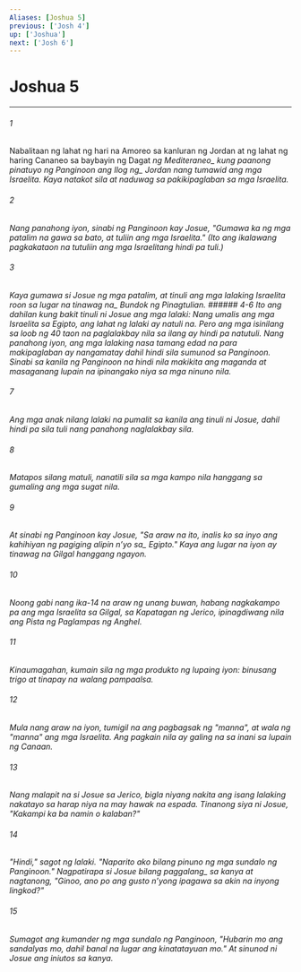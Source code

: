 ```yaml
---
Aliases: [Joshua 5]
previous: ['Josh 4']
up: ['Joshua']
next: ['Josh 6']
---
```

# Joshua 5

***






















###### 1 










Nabalitaan ng lahat ng hari na Amoreo sa kanluran ng Jordan at ng lahat ng haring Cananeo sa baybayin ng Dagat <i class="trans-change">ng Mediteraneo_ kung paanong pinatuyo ng Panginoon ang <i class="trans-change">Ilog ng_ Jordan nang tumawid ang mga Israelita. Kaya natakot sila at naduwag sa pakikipaglaban sa mga Israelita. 





















###### 2 










Nang panahong iyon, sinabi ng Panginoon kay Josue, "Gumawa ka ng mga patalim na gawa sa bato, at tuliin ang mga Israelita." (Ito ang ikalawang pagkakataon na tutuliin ang mga Israelitang hindi pa tuli.) 





















###### 3 










Kaya gumawa si Josue ng mga patalim, at tinuli ang mga lalaking Israelita roon sa <i class="trans-change">lugar na tinawag na_ Bundok ng Pinagtulian. ###### 4-6 Ito ang dahilan kung bakit tinuli ni Josue ang mga lalaki: Nang umalis ang mga Israelita sa Egipto, ang lahat ng lalaki ay natuli na. Pero ang mga isinilang sa loob ng 40 taon na paglalakbay nila sa ilang ay hindi pa natutuli. Nang panahong iyon, ang mga lalaking nasa tamang edad na para makipaglaban ay nangamatay dahil hindi sila sumunod sa Panginoon. Sinabi sa kanila ng Panginoon na hindi nila makikita ang maganda at masaganang lupain na ipinangako niya sa mga ninuno nila. 





















###### 7 










Ang mga anak nilang lalaki na pumalit sa kanila ang tinuli ni Josue, dahil hindi pa sila tuli nang panahong naglalakbay sila. 





















###### 8 










Matapos silang matuli, nanatili sila sa mga kampo nila hanggang sa gumaling ang mga sugat nila. 





















###### 9 










At sinabi ng Panginoon kay Josue, "Sa araw na ito, inalis ko sa inyo ang kahihiyan ng <i class="trans-change">pagiging alipin nʼyo sa_ Egipto." Kaya ang lugar na iyon ay tinawag na Gilgal hanggang ngayon. 





















###### 10 










Noong gabi nang ika-14 na araw ng unang buwan, habang nagkakampo pa ang mga Israelita sa Gilgal, sa Kapatagan ng Jerico, ipinagdiwang nila ang Pista ng Paglampas ng Anghel. 





















###### 11 










Kinaumagahan, kumain sila ng mga produkto ng lupaing iyon: binusang trigo at tinapay na walang pampaalsa. 





















###### 12 










Mula nang araw na iyon, tumigil na ang pagbagsak ng "manna", at wala ng "manna" ang mga Israelita. Ang pagkain nila ay galing na sa inani sa lupain ng Canaan. 





















###### 13 










Nang malapit na si Josue sa Jerico, bigla niyang nakita ang isang lalaking nakatayo sa harap niya na may hawak na espada. Tinanong siya ni Josue, "Kakampi ka ba namin o kalaban?" 





















###### 14 










"Hindi," sagot ng lalaki. "Naparito ako bilang pinuno ng mga sundalo ng Panginoon." Nagpatirapa si Josue <i class="trans-change">bilang paggalang_ sa kanya at nagtanong, "Ginoo, ano po ang gusto nʼyong ipagawa sa akin na inyong lingkod?" 





















###### 15 










Sumagot ang kumander ng mga sundalo ng Panginoon, "Hubarin mo ang sandalyas mo, dahil banal na lugar ang kinatatayuan mo." At sinunod ni Josue ang iniutos sa kanya.
